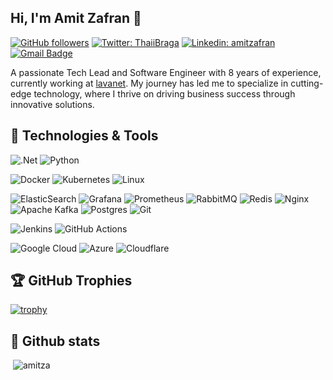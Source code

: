## Hi, I'm Amit Zafran 👋

[![GitHub followers](https://img.shields.io/github/followers/amitza?label=Follow&style=social)](https://github.com/amitza) 
[![Twitter: ThaiiBraga](https://img.shields.io/twitter/follow/ZafranAmit?style=social)](https://twitter.com/ZafranAmit)
[![Linkedin: amitzafran](https://img.shields.io/badge/-amitzafran-blue?style=flat-square&logo=Linkedin&logoColor=white&link=https://www.linkedin.com/in/amit-zafran-b002a5a5/)](https://www.linkedin.com/in/amit-zafran-b002a5a5/)
[![Gmail Badge](https://img.shields.io/badge/Gmail-d14836?style=flat-square&logo=Gmail&logoColor=white&link=mailto:eeht1717@gmail.com)](mailto:aamita00@gmail.com)

A passionate Tech Lead and Software Engineer with 8 years of experience, currently working at [lavanet](https://github.com/lavanet). My journey has led me to specialize in cutting-edge technology, where I thrive on driving business success through innovative solutions.

## 🔧 Technologies & Tools

![.Net](https://img.shields.io/badge/.NET-5C2D91?style=for-the-badge&logo=.net&logoColor=white)
![Python](https://img.shields.io/badge/python-3670A0?style=for-the-badge&logo=python&logoColor=ffdd54)

![Docker](https://img.shields.io/badge/docker-%230db7ed.svg?style=for-the-badge&logo=docker&logoColor=white)
![Kubernetes](https://img.shields.io/badge/kubernetes-%23326ce5.svg?style=for-the-badge&logo=kubernetes&logoColor=white)
![Linux](https://img.shields.io/badge/Linux-FCC624?style=for-the-badge&logo=linux&logoColor=black)

![ElasticSearch](https://img.shields.io/badge/-ElasticSearch-005571?style=for-the-badge&logo=elasticsearch)
![Grafana](https://img.shields.io/badge/grafana-%23F46800.svg?style=for-the-badge&logo=grafana&logoColor=white)
![Prometheus](https://img.shields.io/badge/Prometheus-E6522C?style=for-the-badge&logo=Prometheus&logoColor=white)
![RabbitMQ](https://img.shields.io/badge/Rabbitmq-FF6600?style=for-the-badge&logo=rabbitmq&logoColor=white)
![Redis](https://img.shields.io/badge/redis-%23DD0031.svg?style=for-the-badge&logo=redis&logoColor=white)
![Nginx](https://img.shields.io/badge/nginx-%23009639.svg?style=for-the-badge&logo=nginx&logoColor=white)
![Apache Kafka](https://img.shields.io/badge/Apache%20Kafka-000?style=for-the-badge&logo=apachekafka)
![Postgres](https://img.shields.io/badge/postgres-%23316192.svg?style=for-the-badge&logo=postgresql&logoColor=white)
![Git](https://img.shields.io/badge/git-%23F05033.svg?style=for-the-badge&logo=git&logoColor=white)

![Jenkins](https://img.shields.io/badge/jenkins-%232C5263.svg?style=for-the-badge&logo=jenkins&logoColor=white)
![GitHub Actions](https://img.shields.io/badge/github%20actions-%232671E5.svg?style=for-the-badge&logo=githubactions&logoColor=white)

![Google Cloud](https://img.shields.io/badge/GoogleCloud-%234285F4.svg?style=for-the-badge&logo=google-cloud&logoColor=white)
![Azure](https://img.shields.io/badge/azure-%230072C6.svg?style=for-the-badge&logo=microsoftazure&logoColor=white)
![Cloudflare](https://img.shields.io/badge/Cloudflare-F38020?style=for-the-badge&logo=Cloudflare&logoColor=white)

## 🏆 GitHub Trophies

[![trophy](https://github-profile-trophy.vercel.app/?username=amitza&theme=nord&column=7)](https://github.com/amitza/github-profile-trophy)

## 📑 Github stats

<p>&nbsp;<img src="https://github-readme-stats.vercel.app/api?username=amitza&show_icons=true&locale=en" alt="amitza" /></p>
